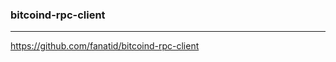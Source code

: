 ### bitcoind-rpc-client
---
https://github.com/fanatid/bitcoind-rpc-client

```
```

```
```

```
```


